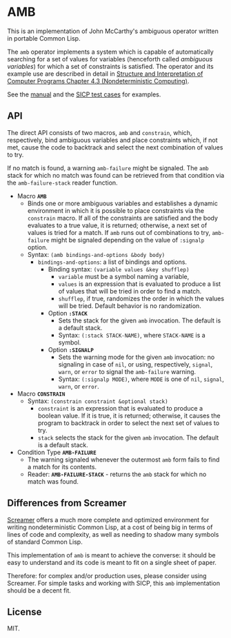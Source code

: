 # AMB

This is an implementation of John McCarthy's ambiguous operator written in
portable Common Lisp.

The `amb` operator implements a system which is capable of automatically
searching for a set of values for variables (henceforth called *ambiguous
variables*) for which a set of constraints is satisfied. The operator and its
example use are described in detail in
[Structure and Interpretation of Computer Programs Chapter 4.3 (Nondeterministic
Computing)](https://mitpress.mit.edu/sites/default/files/sicp/full-text/book/book-Z-H-28.html).

See the [manual](doc/MANUAL.md) and the [SICP test cases](t/test-sicp.lisp) for
examples.

## API

The direct API consists of two macros, `amb` and `constrain`, which,
respectively, bind ambiguous variables and place constraints which, if not met,
cause the code to backtrack and select the next combination of values to try.

If no match is found, a warning `amb-failure` might be signaled. The `amb` stack
for which no match was found can be retrieved from that condition via the
`amb-failure-stack` reader function.

* Macro **`AMB`**
  * Binds one or more ambiguous variables and establishes a dynamic
    environment in which it is possible to place constraints via the
    `constrain` macro. If all of the constraints are satisfied and the body
    evaluates to a true value, it is returned; otherwise, a next set of values
    is tried for a match. If `amb` runs out of combinations to try,
    `amb-failure` might be signaled depending on the value of `:signalp` option.
  * Syntax: `(amb bindings-and-options &body body)`
    * `bindings-and-options`: a list of bindings and options.
      * Binding syntax: `(variable values &key shufflep)`
        * `variable` must be a symbol naming a variable,
        * `values` is an expression that is evaluated to produce a list of
          values that will be tried in order to find a match.
        * `shufflep`, if true, randomizes the order in which the values will be
          tried. Default behavior is no randomization.
      * Option **`:STACK`**
        * Sets the stack for the given `amb` invocation. The default is a
          default stack.
        * Syntax: `(:stack STACK-NAME)`, where `STACK-NAME` is a
          symbol.
      * Option **`:SIGNALP`**
        * Sets the warning mode for the given `amb` invocation: no signaling in
          case of `nil`, or using, respectively, `signal`, `warn`, or `error` to
          signal the `amb-failure` warning.
        * Syntax: `(:signalp MODE)`, where `MODE` is one of `nil`, `signal`,
          `warn`, or `error`.
* Macro **`CONSTRAIN`**
  * Syntax: `(constrain constraint &optional stack)`
    * `constraint` is an expression that is evaluated to produce a boolean
      value. If it is true, it is returned; otherwise, it causes the program to
      backtrack in order to select the next set of values to try.
    * `stack` selects the stack for the given `amb` invocation. The default is a
    default stack.
* Condition Type **`AMB-FAILURE`**
  * The warning signaled whenever the outermost `amb` form fails to find a match
    for its contents.
  * Reader: **`AMB-FAILURE-STACK`** - returns the `amb` stack for which no match
  was found.

## Differences from Screamer

[Screamer](https://github.com/nikodemus/screamer/) offers a much more complete
and optimized environment for writing nondeterministic Common Lisp, at a cost
of being big in terms of lines of code and complexity, as well as needing to
shadow many symbols of standard Common Lisp.

This implementation of `amb` is meant to achieve the converse: it should be easy
to understand and its code is meant to fit on a single sheet of paper.

Therefore: for complex and/or production uses, please consider using Screamer.
For simple tasks and working with SICP, this `amb` implementation should be a
decent fit.

## License

MIT.
